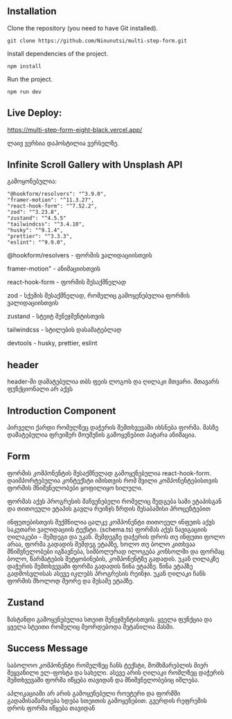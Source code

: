 ## Installation

Clone the repository (you need to have Git installed).

    git clone https://github.com/Ninunutsi/multi-step-form.git

Install dependencies of the project.

    npm install

Run the project.

    npm run dev

## Live Deploy:

https://multi-step-form-eight-black.vercel.app/

ლაივ ვერსია დაჰოსტილია ვერსელზე.

## Infinite Scroll Gallery with Unsplash API

გამოყონებულია:

    "@hookform/resolvers": "^3.9.0",
    "framer-motion": "^11.3.27",
    "react-hook-form": "^7.52.2",
    "zod": "^3.23.8",
    "zustand": "^4.5.5"
    "tailwindcss": "^3.4.10",
    "husky": "^9.1.4",
    "prettier": "^3.3.3",
    "eslint": "^9.9.0",

@hookform/resolvers - ფორმის ვალიდაციისთვის

framer-motion" - ანიმაციისთვის

react-hook-form - ფორმის შესაქმნელად

zod - სქემის შესაქმნელად, რომელიც გამოყენებულია ფორმის ვალიდაციისთვის

zustand - სტეიტ მენეჯმენტისთვის

tailwindcss - სტილების დასამატებლად

devtools - husky, prettier, eslint

## header

header-ში დამატებულია თბს ფეის ლოგოს და ღილაკი მთვარი. მთავარს ფუნქციონალი არ აქვს

## Introduction Component

პირველი ქარდი რომელზეც დაჭერის შემთხვევაში იხსნება ფორმა. მასზე დამატებულია ფრეიმერ მოუშენის გამოყენებით პატარა ანიმაცია.

## Form

ფორმის კომპონენტის შესაქმნელად გამოყენებულია react-hook-form. დაიმპორტებულია კონტექსტი იმისთვის რომ შვილი კომპონენტებისთვის ფორმის მნიშვნელობები ყოფილიყო ხილული.

ფორმას აქვს პროგრესის მაჩვენებელი რომელიც შედგება სამი ეტაპისგან და თითოეული ეტაპის გავლა რეინჯს ზრდის შესაბამისი პროცენტებით

ინფუთებისთვის შექმნილია ცალკე კომპონენტი
თითოეულ ინფუთს აქვს საკუთარი ვალიდაციის ტექსტი. (schema.ts)
ფორმას აქვს ნავიგაციის ღილაკები - შემდეგი და უკან. შემდეგზე დაჭერის დროს თუ ინფუთი ფოლო არაა, ფორმა გადადის შემდეგ ეტაპზე, ხოლო თუ ბოლო კითხვაა მნიშვნელობები იგზავნება, სიმბოლურად ილოგება კონსოლში და ფორმაც ბოლო, წარმატების შეტყობინების, კომპონენტზე გადადის.
უკან ღილაკზე დაჭერის შემთხვევაში ფორმა გადადის წინა ეტაპზე. წინა ეტაპზე გადმოსვლისას ასევე იკლებს პროგრესის რეინჯი. უკან ღილაკი ჩანს ფორმის მხოლოდ მეორე და მესამე ეტაპზე.

## Zustand

ზასტანდი გამოყენებულია სთეით მენეჯმენტისთვის. ყველა ფუნქცია და ყველა სტეითი რომელიც მეორდებოდა შეტანილია მასში.

## Success Message

საბოლოო კომპონენტი რომელზეც ჩანს ტექსტი, მომხმარებლის მიერ შეყვანილი ელ-ფოსტა და სახელი. ასევე არის ღილაკი რომლზეც დაჭერის შემთხვევაში ფორმა იწყება თავიდან და მნიშვნელობებიც იშლება.

აპლიკაციაში არ არის გამოყენებული როუტერი და ფორმში გადამისამართება ხდება სთეითის გამოყენებით.
გვერდის რეფრეშის დროს ფორმა იწყება თავიდან
